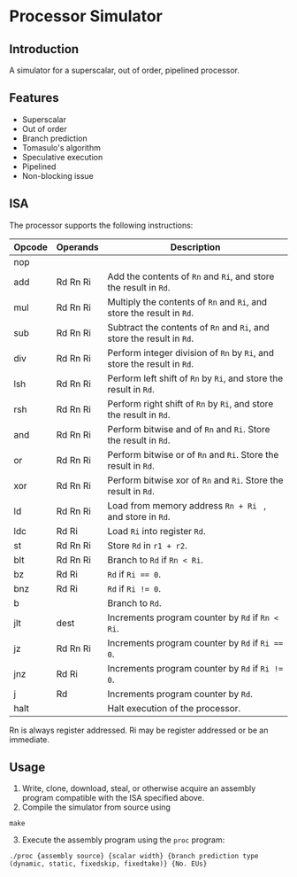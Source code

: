 # Processor Simulator
## Introduction

A simulator for a superscalar, out of order, pipelined processor.

## Features

- Superscalar
- Out of order
- Branch prediction
- Tomasulo's algorithm
- Speculative execution
- Pipelined
- Non-blocking issue

## ISA

The processor supports the following instructions:

 Opcode |Operands  |  Description
------|---------------|--------------------------------------------------------------------------------------
 nop | | 
 add | Rd Rn Ri |Add the contents of ```Rn``` and ```Ri```, and store the result in ```Rd```.
 mul | Rd Rn Ri | Multiply the contents of ``` Rn ``` and ```Ri```, and store the result in ```Rd```. 
 sub | Rd Rn Ri | Subtract the contents of ``` Rn ``` and ```Ri```, and store the result in ```Rd```. 
 div | Rd Rn Ri | Perform integer division of ```Rn``` by ```Ri```, and store the result in ```Rd```.
 lsh | Rd Rn Ri | Perform left shift of ```Rn``` by ```Ri```, and store the result in ```Rd```.
 rsh | Rd Rn Ri | Perform right shift of ```Rn``` by ```Ri```, and store the result in ```Rd```.
 and | Rd Rn Ri | Perform bitwise and  of ```Rn``` and ```Ri```. Store the result in ```Rd```.
 or | Rd Rn Ri | Perform bitwise or  of ```Rn``` and ```Ri```. Store the result in ```Rd```.
 xor | Rd Rn Ri | Perform bitwise xor  of ```Rn``` and ```Ri```. Store the result in ```Rd```.
 ld | Rd Rn Ri | Load from memory address ```Rn + Ri ``` , and store in ```Rd```.
 ldc | Rd Ri | Load ```Ri``` into register ```Rd```.
 st | Rd Rn Ri | Store ```Rd``` in ```r1 + r2```.
blt | Rd Rn Ri | Branch to ```Rd``` if ```Rn < Ri```.
bz | Rd Ri | ```Rd``` if ```Ri == 0```.
bnz | Rd Ri | ```Rd``` if ```Ri != 0```.
b |   | Branch to ```Rd```.
jlt | dest | Increments program counter by ```Rd``` if ```Rn < Ri```.
jz | Rd Rn Ri | Increments program counter by ```Rd``` if ```Ri == 0```.
jnz | Rd Ri | Increments program counter by ```Rd``` if ```Ri != 0```.
j | Rd | Increments program counter by ```Rd```.
halt | | Halt execution of the processor.


Rn is always register addressed.
Ri may be register addressed or be an immediate.

## Usage

1. Write, clone, download, steal, or otherwise acquire an assembly program compatible with the ISA specified above.
2. Compile the simulator from source using
```
make
```
3. Execute the assembly program using the ```proc``` program:
```
./proc {assembly source} {scalar width} {branch prediction type (dynamic, static, fixedskip, fixedtake)} {No. EUs}
```